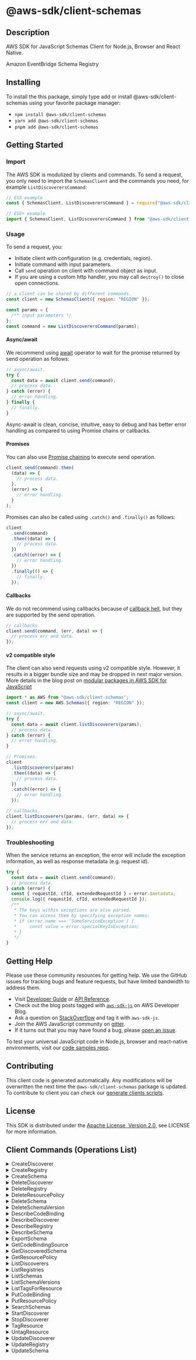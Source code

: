 <!-- generated file, do not edit directly -->

# @aws-sdk/client-schemas

## Description

AWS SDK for JavaScript Schemas Client for Node.js, Browser and React Native.

<p>Amazon EventBridge Schema Registry</p>

## Installing

To install the this package, simply type add or install @aws-sdk/client-schemas
using your favorite package manager:

- `npm install @aws-sdk/client-schemas`
- `yarn add @aws-sdk/client-schemas`
- `pnpm add @aws-sdk/client-schemas`

## Getting Started

### Import

The AWS SDK is modulized by clients and commands.
To send a request, you only need to import the `SchemasClient` and
the commands you need, for example `ListDiscoverersCommand`:

```js
// ES5 example
const { SchemasClient, ListDiscoverersCommand } = require("@aws-sdk/client-schemas");
```

```ts
// ES6+ example
import { SchemasClient, ListDiscoverersCommand } from "@aws-sdk/client-schemas";
```

### Usage

To send a request, you:

- Initiate client with configuration (e.g. credentials, region).
- Initiate command with input parameters.
- Call `send` operation on client with command object as input.
- If you are using a custom http handler, you may call `destroy()` to close open connections.

```js
// a client can be shared by different commands.
const client = new SchemasClient({ region: "REGION" });

const params = {
  /** input parameters */
};
const command = new ListDiscoverersCommand(params);
```

#### Async/await

We recommend using [await](https://developer.mozilla.org/en-US/docs/Web/JavaScript/Reference/Operators/await)
operator to wait for the promise returned by send operation as follows:

```js
// async/await.
try {
  const data = await client.send(command);
  // process data.
} catch (error) {
  // error handling.
} finally {
  // finally.
}
```

Async-await is clean, concise, intuitive, easy to debug and has better error handling
as compared to using Promise chains or callbacks.

#### Promises

You can also use [Promise chaining](https://developer.mozilla.org/en-US/docs/Web/JavaScript/Guide/Using_promises#chaining)
to execute send operation.

```js
client.send(command).then(
  (data) => {
    // process data.
  },
  (error) => {
    // error handling.
  }
);
```

Promises can also be called using `.catch()` and `.finally()` as follows:

```js
client
  .send(command)
  .then((data) => {
    // process data.
  })
  .catch((error) => {
    // error handling.
  })
  .finally(() => {
    // finally.
  });
```

#### Callbacks

We do not recommend using callbacks because of [callback hell](http://callbackhell.com/),
but they are supported by the send operation.

```js
// callbacks.
client.send(command, (err, data) => {
  // process err and data.
});
```

#### v2 compatible style

The client can also send requests using v2 compatible style.
However, it results in a bigger bundle size and may be dropped in next major version. More details in the blog post
on [modular packages in AWS SDK for JavaScript](https://aws.amazon.com/blogs/developer/modular-packages-in-aws-sdk-for-javascript/)

```ts
import * as AWS from "@aws-sdk/client-schemas";
const client = new AWS.Schemas({ region: "REGION" });

// async/await.
try {
  const data = await client.listDiscoverers(params);
  // process data.
} catch (error) {
  // error handling.
}

// Promises.
client
  .listDiscoverers(params)
  .then((data) => {
    // process data.
  })
  .catch((error) => {
    // error handling.
  });

// callbacks.
client.listDiscoverers(params, (err, data) => {
  // process err and data.
});
```

### Troubleshooting

When the service returns an exception, the error will include the exception information,
as well as response metadata (e.g. request id).

```js
try {
  const data = await client.send(command);
  // process data.
} catch (error) {
  const { requestId, cfId, extendedRequestId } = error.$metadata;
  console.log({ requestId, cfId, extendedRequestId });
  /**
   * The keys within exceptions are also parsed.
   * You can access them by specifying exception names:
   * if (error.name === 'SomeServiceException') {
   *     const value = error.specialKeyInException;
   * }
   */
}
```

## Getting Help

Please use these community resources for getting help.
We use the GitHub issues for tracking bugs and feature requests, but have limited bandwidth to address them.

- Visit [Developer Guide](https://docs.aws.amazon.com/sdk-for-javascript/v3/developer-guide/welcome.html)
  or [API Reference](https://docs.aws.amazon.com/AWSJavaScriptSDK/v3/latest/index.html).
- Check out the blog posts tagged with [`aws-sdk-js`](https://aws.amazon.com/blogs/developer/tag/aws-sdk-js/)
  on AWS Developer Blog.
- Ask a question on [StackOverflow](https://stackoverflow.com/questions/tagged/aws-sdk-js) and tag it with `aws-sdk-js`.
- Join the AWS JavaScript community on [gitter](https://gitter.im/aws/aws-sdk-js-v3).
- If it turns out that you may have found a bug, please [open an issue](https://github.com/aws/aws-sdk-js-v3/issues/new/choose).

To test your universal JavaScript code in Node.js, browser and react-native environments,
visit our [code samples repo](https://github.com/aws-samples/aws-sdk-js-tests).

## Contributing

This client code is generated automatically. Any modifications will be overwritten the next time the `@aws-sdk/client-schemas` package is updated.
To contribute to client you can check our [generate clients scripts](https://github.com/aws/aws-sdk-js-v3/tree/main/scripts/generate-clients).

## License

This SDK is distributed under the
[Apache License, Version 2.0](http://www.apache.org/licenses/LICENSE-2.0),
see LICENSE for more information.

## Client Commands (Operations List)

<details>
<summary>
CreateDiscoverer
</summary>

[Command API Reference](https://docs.aws.amazon.com/AWSJavaScriptSDK/v3/latest/client/schemas/command/CreateDiscovererCommand/) / [Input](https://docs.aws.amazon.com/AWSJavaScriptSDK/v3/latest/Package/-aws-sdk-client-schemas/Interface/CreateDiscovererCommandInput/) / [Output](https://docs.aws.amazon.com/AWSJavaScriptSDK/v3/latest/Package/-aws-sdk-client-schemas/Interface/CreateDiscovererCommandOutput/)

</details>
<details>
<summary>
CreateRegistry
</summary>

[Command API Reference](https://docs.aws.amazon.com/AWSJavaScriptSDK/v3/latest/client/schemas/command/CreateRegistryCommand/) / [Input](https://docs.aws.amazon.com/AWSJavaScriptSDK/v3/latest/Package/-aws-sdk-client-schemas/Interface/CreateRegistryCommandInput/) / [Output](https://docs.aws.amazon.com/AWSJavaScriptSDK/v3/latest/Package/-aws-sdk-client-schemas/Interface/CreateRegistryCommandOutput/)

</details>
<details>
<summary>
CreateSchema
</summary>

[Command API Reference](https://docs.aws.amazon.com/AWSJavaScriptSDK/v3/latest/client/schemas/command/CreateSchemaCommand/) / [Input](https://docs.aws.amazon.com/AWSJavaScriptSDK/v3/latest/Package/-aws-sdk-client-schemas/Interface/CreateSchemaCommandInput/) / [Output](https://docs.aws.amazon.com/AWSJavaScriptSDK/v3/latest/Package/-aws-sdk-client-schemas/Interface/CreateSchemaCommandOutput/)

</details>
<details>
<summary>
DeleteDiscoverer
</summary>

[Command API Reference](https://docs.aws.amazon.com/AWSJavaScriptSDK/v3/latest/client/schemas/command/DeleteDiscovererCommand/) / [Input](https://docs.aws.amazon.com/AWSJavaScriptSDK/v3/latest/Package/-aws-sdk-client-schemas/Interface/DeleteDiscovererCommandInput/) / [Output](https://docs.aws.amazon.com/AWSJavaScriptSDK/v3/latest/Package/-aws-sdk-client-schemas/Interface/DeleteDiscovererCommandOutput/)

</details>
<details>
<summary>
DeleteRegistry
</summary>

[Command API Reference](https://docs.aws.amazon.com/AWSJavaScriptSDK/v3/latest/client/schemas/command/DeleteRegistryCommand/) / [Input](https://docs.aws.amazon.com/AWSJavaScriptSDK/v3/latest/Package/-aws-sdk-client-schemas/Interface/DeleteRegistryCommandInput/) / [Output](https://docs.aws.amazon.com/AWSJavaScriptSDK/v3/latest/Package/-aws-sdk-client-schemas/Interface/DeleteRegistryCommandOutput/)

</details>
<details>
<summary>
DeleteResourcePolicy
</summary>

[Command API Reference](https://docs.aws.amazon.com/AWSJavaScriptSDK/v3/latest/client/schemas/command/DeleteResourcePolicyCommand/) / [Input](https://docs.aws.amazon.com/AWSJavaScriptSDK/v3/latest/Package/-aws-sdk-client-schemas/Interface/DeleteResourcePolicyCommandInput/) / [Output](https://docs.aws.amazon.com/AWSJavaScriptSDK/v3/latest/Package/-aws-sdk-client-schemas/Interface/DeleteResourcePolicyCommandOutput/)

</details>
<details>
<summary>
DeleteSchema
</summary>

[Command API Reference](https://docs.aws.amazon.com/AWSJavaScriptSDK/v3/latest/client/schemas/command/DeleteSchemaCommand/) / [Input](https://docs.aws.amazon.com/AWSJavaScriptSDK/v3/latest/Package/-aws-sdk-client-schemas/Interface/DeleteSchemaCommandInput/) / [Output](https://docs.aws.amazon.com/AWSJavaScriptSDK/v3/latest/Package/-aws-sdk-client-schemas/Interface/DeleteSchemaCommandOutput/)

</details>
<details>
<summary>
DeleteSchemaVersion
</summary>

[Command API Reference](https://docs.aws.amazon.com/AWSJavaScriptSDK/v3/latest/client/schemas/command/DeleteSchemaVersionCommand/) / [Input](https://docs.aws.amazon.com/AWSJavaScriptSDK/v3/latest/Package/-aws-sdk-client-schemas/Interface/DeleteSchemaVersionCommandInput/) / [Output](https://docs.aws.amazon.com/AWSJavaScriptSDK/v3/latest/Package/-aws-sdk-client-schemas/Interface/DeleteSchemaVersionCommandOutput/)

</details>
<details>
<summary>
DescribeCodeBinding
</summary>

[Command API Reference](https://docs.aws.amazon.com/AWSJavaScriptSDK/v3/latest/client/schemas/command/DescribeCodeBindingCommand/) / [Input](https://docs.aws.amazon.com/AWSJavaScriptSDK/v3/latest/Package/-aws-sdk-client-schemas/Interface/DescribeCodeBindingCommandInput/) / [Output](https://docs.aws.amazon.com/AWSJavaScriptSDK/v3/latest/Package/-aws-sdk-client-schemas/Interface/DescribeCodeBindingCommandOutput/)

</details>
<details>
<summary>
DescribeDiscoverer
</summary>

[Command API Reference](https://docs.aws.amazon.com/AWSJavaScriptSDK/v3/latest/client/schemas/command/DescribeDiscovererCommand/) / [Input](https://docs.aws.amazon.com/AWSJavaScriptSDK/v3/latest/Package/-aws-sdk-client-schemas/Interface/DescribeDiscovererCommandInput/) / [Output](https://docs.aws.amazon.com/AWSJavaScriptSDK/v3/latest/Package/-aws-sdk-client-schemas/Interface/DescribeDiscovererCommandOutput/)

</details>
<details>
<summary>
DescribeRegistry
</summary>

[Command API Reference](https://docs.aws.amazon.com/AWSJavaScriptSDK/v3/latest/client/schemas/command/DescribeRegistryCommand/) / [Input](https://docs.aws.amazon.com/AWSJavaScriptSDK/v3/latest/Package/-aws-sdk-client-schemas/Interface/DescribeRegistryCommandInput/) / [Output](https://docs.aws.amazon.com/AWSJavaScriptSDK/v3/latest/Package/-aws-sdk-client-schemas/Interface/DescribeRegistryCommandOutput/)

</details>
<details>
<summary>
DescribeSchema
</summary>

[Command API Reference](https://docs.aws.amazon.com/AWSJavaScriptSDK/v3/latest/client/schemas/command/DescribeSchemaCommand/) / [Input](https://docs.aws.amazon.com/AWSJavaScriptSDK/v3/latest/Package/-aws-sdk-client-schemas/Interface/DescribeSchemaCommandInput/) / [Output](https://docs.aws.amazon.com/AWSJavaScriptSDK/v3/latest/Package/-aws-sdk-client-schemas/Interface/DescribeSchemaCommandOutput/)

</details>
<details>
<summary>
ExportSchema
</summary>

[Command API Reference](https://docs.aws.amazon.com/AWSJavaScriptSDK/v3/latest/client/schemas/command/ExportSchemaCommand/) / [Input](https://docs.aws.amazon.com/AWSJavaScriptSDK/v3/latest/Package/-aws-sdk-client-schemas/Interface/ExportSchemaCommandInput/) / [Output](https://docs.aws.amazon.com/AWSJavaScriptSDK/v3/latest/Package/-aws-sdk-client-schemas/Interface/ExportSchemaCommandOutput/)

</details>
<details>
<summary>
GetCodeBindingSource
</summary>

[Command API Reference](https://docs.aws.amazon.com/AWSJavaScriptSDK/v3/latest/client/schemas/command/GetCodeBindingSourceCommand/) / [Input](https://docs.aws.amazon.com/AWSJavaScriptSDK/v3/latest/Package/-aws-sdk-client-schemas/Interface/GetCodeBindingSourceCommandInput/) / [Output](https://docs.aws.amazon.com/AWSJavaScriptSDK/v3/latest/Package/-aws-sdk-client-schemas/Interface/GetCodeBindingSourceCommandOutput/)

</details>
<details>
<summary>
GetDiscoveredSchema
</summary>

[Command API Reference](https://docs.aws.amazon.com/AWSJavaScriptSDK/v3/latest/client/schemas/command/GetDiscoveredSchemaCommand/) / [Input](https://docs.aws.amazon.com/AWSJavaScriptSDK/v3/latest/Package/-aws-sdk-client-schemas/Interface/GetDiscoveredSchemaCommandInput/) / [Output](https://docs.aws.amazon.com/AWSJavaScriptSDK/v3/latest/Package/-aws-sdk-client-schemas/Interface/GetDiscoveredSchemaCommandOutput/)

</details>
<details>
<summary>
GetResourcePolicy
</summary>

[Command API Reference](https://docs.aws.amazon.com/AWSJavaScriptSDK/v3/latest/client/schemas/command/GetResourcePolicyCommand/) / [Input](https://docs.aws.amazon.com/AWSJavaScriptSDK/v3/latest/Package/-aws-sdk-client-schemas/Interface/GetResourcePolicyCommandInput/) / [Output](https://docs.aws.amazon.com/AWSJavaScriptSDK/v3/latest/Package/-aws-sdk-client-schemas/Interface/GetResourcePolicyCommandOutput/)

</details>
<details>
<summary>
ListDiscoverers
</summary>

[Command API Reference](https://docs.aws.amazon.com/AWSJavaScriptSDK/v3/latest/client/schemas/command/ListDiscoverersCommand/) / [Input](https://docs.aws.amazon.com/AWSJavaScriptSDK/v3/latest/Package/-aws-sdk-client-schemas/Interface/ListDiscoverersCommandInput/) / [Output](https://docs.aws.amazon.com/AWSJavaScriptSDK/v3/latest/Package/-aws-sdk-client-schemas/Interface/ListDiscoverersCommandOutput/)

</details>
<details>
<summary>
ListRegistries
</summary>

[Command API Reference](https://docs.aws.amazon.com/AWSJavaScriptSDK/v3/latest/client/schemas/command/ListRegistriesCommand/) / [Input](https://docs.aws.amazon.com/AWSJavaScriptSDK/v3/latest/Package/-aws-sdk-client-schemas/Interface/ListRegistriesCommandInput/) / [Output](https://docs.aws.amazon.com/AWSJavaScriptSDK/v3/latest/Package/-aws-sdk-client-schemas/Interface/ListRegistriesCommandOutput/)

</details>
<details>
<summary>
ListSchemas
</summary>

[Command API Reference](https://docs.aws.amazon.com/AWSJavaScriptSDK/v3/latest/client/schemas/command/ListSchemasCommand/) / [Input](https://docs.aws.amazon.com/AWSJavaScriptSDK/v3/latest/Package/-aws-sdk-client-schemas/Interface/ListSchemasCommandInput/) / [Output](https://docs.aws.amazon.com/AWSJavaScriptSDK/v3/latest/Package/-aws-sdk-client-schemas/Interface/ListSchemasCommandOutput/)

</details>
<details>
<summary>
ListSchemaVersions
</summary>

[Command API Reference](https://docs.aws.amazon.com/AWSJavaScriptSDK/v3/latest/client/schemas/command/ListSchemaVersionsCommand/) / [Input](https://docs.aws.amazon.com/AWSJavaScriptSDK/v3/latest/Package/-aws-sdk-client-schemas/Interface/ListSchemaVersionsCommandInput/) / [Output](https://docs.aws.amazon.com/AWSJavaScriptSDK/v3/latest/Package/-aws-sdk-client-schemas/Interface/ListSchemaVersionsCommandOutput/)

</details>
<details>
<summary>
ListTagsForResource
</summary>

[Command API Reference](https://docs.aws.amazon.com/AWSJavaScriptSDK/v3/latest/client/schemas/command/ListTagsForResourceCommand/) / [Input](https://docs.aws.amazon.com/AWSJavaScriptSDK/v3/latest/Package/-aws-sdk-client-schemas/Interface/ListTagsForResourceCommandInput/) / [Output](https://docs.aws.amazon.com/AWSJavaScriptSDK/v3/latest/Package/-aws-sdk-client-schemas/Interface/ListTagsForResourceCommandOutput/)

</details>
<details>
<summary>
PutCodeBinding
</summary>

[Command API Reference](https://docs.aws.amazon.com/AWSJavaScriptSDK/v3/latest/client/schemas/command/PutCodeBindingCommand/) / [Input](https://docs.aws.amazon.com/AWSJavaScriptSDK/v3/latest/Package/-aws-sdk-client-schemas/Interface/PutCodeBindingCommandInput/) / [Output](https://docs.aws.amazon.com/AWSJavaScriptSDK/v3/latest/Package/-aws-sdk-client-schemas/Interface/PutCodeBindingCommandOutput/)

</details>
<details>
<summary>
PutResourcePolicy
</summary>

[Command API Reference](https://docs.aws.amazon.com/AWSJavaScriptSDK/v3/latest/client/schemas/command/PutResourcePolicyCommand/) / [Input](https://docs.aws.amazon.com/AWSJavaScriptSDK/v3/latest/Package/-aws-sdk-client-schemas/Interface/PutResourcePolicyCommandInput/) / [Output](https://docs.aws.amazon.com/AWSJavaScriptSDK/v3/latest/Package/-aws-sdk-client-schemas/Interface/PutResourcePolicyCommandOutput/)

</details>
<details>
<summary>
SearchSchemas
</summary>

[Command API Reference](https://docs.aws.amazon.com/AWSJavaScriptSDK/v3/latest/client/schemas/command/SearchSchemasCommand/) / [Input](https://docs.aws.amazon.com/AWSJavaScriptSDK/v3/latest/Package/-aws-sdk-client-schemas/Interface/SearchSchemasCommandInput/) / [Output](https://docs.aws.amazon.com/AWSJavaScriptSDK/v3/latest/Package/-aws-sdk-client-schemas/Interface/SearchSchemasCommandOutput/)

</details>
<details>
<summary>
StartDiscoverer
</summary>

[Command API Reference](https://docs.aws.amazon.com/AWSJavaScriptSDK/v3/latest/client/schemas/command/StartDiscovererCommand/) / [Input](https://docs.aws.amazon.com/AWSJavaScriptSDK/v3/latest/Package/-aws-sdk-client-schemas/Interface/StartDiscovererCommandInput/) / [Output](https://docs.aws.amazon.com/AWSJavaScriptSDK/v3/latest/Package/-aws-sdk-client-schemas/Interface/StartDiscovererCommandOutput/)

</details>
<details>
<summary>
StopDiscoverer
</summary>

[Command API Reference](https://docs.aws.amazon.com/AWSJavaScriptSDK/v3/latest/client/schemas/command/StopDiscovererCommand/) / [Input](https://docs.aws.amazon.com/AWSJavaScriptSDK/v3/latest/Package/-aws-sdk-client-schemas/Interface/StopDiscovererCommandInput/) / [Output](https://docs.aws.amazon.com/AWSJavaScriptSDK/v3/latest/Package/-aws-sdk-client-schemas/Interface/StopDiscovererCommandOutput/)

</details>
<details>
<summary>
TagResource
</summary>

[Command API Reference](https://docs.aws.amazon.com/AWSJavaScriptSDK/v3/latest/client/schemas/command/TagResourceCommand/) / [Input](https://docs.aws.amazon.com/AWSJavaScriptSDK/v3/latest/Package/-aws-sdk-client-schemas/Interface/TagResourceCommandInput/) / [Output](https://docs.aws.amazon.com/AWSJavaScriptSDK/v3/latest/Package/-aws-sdk-client-schemas/Interface/TagResourceCommandOutput/)

</details>
<details>
<summary>
UntagResource
</summary>

[Command API Reference](https://docs.aws.amazon.com/AWSJavaScriptSDK/v3/latest/client/schemas/command/UntagResourceCommand/) / [Input](https://docs.aws.amazon.com/AWSJavaScriptSDK/v3/latest/Package/-aws-sdk-client-schemas/Interface/UntagResourceCommandInput/) / [Output](https://docs.aws.amazon.com/AWSJavaScriptSDK/v3/latest/Package/-aws-sdk-client-schemas/Interface/UntagResourceCommandOutput/)

</details>
<details>
<summary>
UpdateDiscoverer
</summary>

[Command API Reference](https://docs.aws.amazon.com/AWSJavaScriptSDK/v3/latest/client/schemas/command/UpdateDiscovererCommand/) / [Input](https://docs.aws.amazon.com/AWSJavaScriptSDK/v3/latest/Package/-aws-sdk-client-schemas/Interface/UpdateDiscovererCommandInput/) / [Output](https://docs.aws.amazon.com/AWSJavaScriptSDK/v3/latest/Package/-aws-sdk-client-schemas/Interface/UpdateDiscovererCommandOutput/)

</details>
<details>
<summary>
UpdateRegistry
</summary>

[Command API Reference](https://docs.aws.amazon.com/AWSJavaScriptSDK/v3/latest/client/schemas/command/UpdateRegistryCommand/) / [Input](https://docs.aws.amazon.com/AWSJavaScriptSDK/v3/latest/Package/-aws-sdk-client-schemas/Interface/UpdateRegistryCommandInput/) / [Output](https://docs.aws.amazon.com/AWSJavaScriptSDK/v3/latest/Package/-aws-sdk-client-schemas/Interface/UpdateRegistryCommandOutput/)

</details>
<details>
<summary>
UpdateSchema
</summary>

[Command API Reference](https://docs.aws.amazon.com/AWSJavaScriptSDK/v3/latest/client/schemas/command/UpdateSchemaCommand/) / [Input](https://docs.aws.amazon.com/AWSJavaScriptSDK/v3/latest/Package/-aws-sdk-client-schemas/Interface/UpdateSchemaCommandInput/) / [Output](https://docs.aws.amazon.com/AWSJavaScriptSDK/v3/latest/Package/-aws-sdk-client-schemas/Interface/UpdateSchemaCommandOutput/)

</details>
